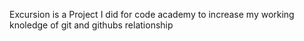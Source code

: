 Excursion is a Project I did for code academy to increase my working knoledge
of git and githubs relationship
